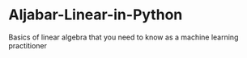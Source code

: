 # Aljabar-Linear-in-Python
Basics of linear algebra that you need to know as a machine learning practitioner

